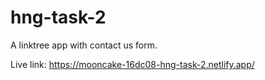 # hng-task-2
A linktree app with contact us form.

Live link:
https://mooncake-16dc08-hng-task-2.netlify.app/
